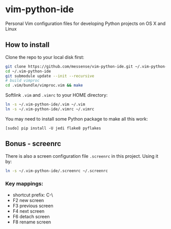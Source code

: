 vim-python-ide
==============

Personal Vim configuration files for developing Python projects on OS X and Linux

## How to install

Clone the repo to your local disk first:

```bash
git clone https://github.com/messense/vim-python-ide.git ~/.vim-python-ide
cd ~/.vim-python-ide
git submodule update --init --recursive
# build vimproc
cd .vim/bundle/vimproc.vim && make
```

Softlink `.vim` and `.vimrc` to your HOME directory:

```bash
ln -s ~/.vim-python-ide/.vim ~/.vim
ln -s ~/.vim-python-ide/.vimrc ~/.vimrc
```

You may need to install some Python package to make all this work:

    [sudo] pip install -U jedi flake8 pyflakes

## Bonus - screenrc

There is also a screen configuration file `.screenrc` in this project. Using it by:

```bash
ln -s ~/.vim-python-ide/.screenrc ~/.screenrc
```

### Key mappings:

* shortcut prefix: C-\
* F2 new screen
* F3 previous screen
* F4 next screen
* F6 detach screen
* F8 rename screen
